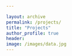 ```yaml
---

layout: archive
permalink: /projects/
title: "Projects"
author_profile: true
header:
image: /images/data.jpg
---
```

